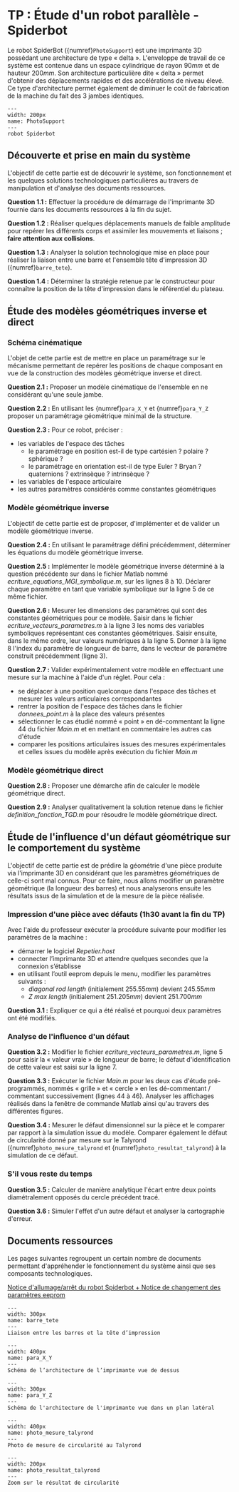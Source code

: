 # TP : Étude d'un robot parallèle - Spiderbot

Le robot SpiderBot ({numref}`PhotoSupport`) est une imprimante 3D possédant une architecture de type « delta ». L'enveloppe de travail de ce système est contenue dans un espace cylindrique de rayon $90 mm$ et de hauteur $200 mm$. Son architecture particulière dite « delta » permet d'obtenir des déplacements rapides et des accélérations de niveau élevé. Ce type d'architecture permet également de diminuer le coût de fabrication de la machine du fait des 3 jambes identiques.


```{figure} img/TP_Spiderbot/PhotoSupport.png
---
width: 200px
name: PhotoSupport
--- 
robot Spiderbot
```

## Découverte et prise en main du système

L'objectif de cette partie est de découvrir le système, son fonctionnement et les quelques solutions technologiques particulières au travers de manipulation et d'analyse des documents ressources.

**Question 1.1 :** Effectuer la procédure de démarrage de l'imprimante 3D fournie dans les documents ressources à la fin du sujet.

**Question 1.2 :** Réaliser quelques déplacements manuels de faible amplitude pour repérer les différents corps et assimiler les mouvements et liaisons ; **faire attention aux collisions**.

**Question 1.3 :** Analyser la solution technologique mise en place pour réaliser la liaison entre une barre et l'ensemble tête d'impression 3D ({numref}`barre_tete`).

**Question 1.4 :** Déterminer la stratégie retenue par le constructeur pour connaître la position de la tête d'impression dans le référentiel du plateau.


## Étude des modèles géométriques inverse et direct

### Schéma cinématique
	
L'objet de cette partie est de mettre en place un paramétrage sur le mécanisme permettant de repérer les
positions de chaque composant en vue de la construction des modèles géométrique inverse et direct.

**Question 2.1 :** Proposer un modèle cinématique de l'ensemble en ne considérant qu'une seule jambe.

**Question 2.2 :** En utilisant les {numref}`para_X_Y` et {numref}`para_Y_Z` proposer un paramétrage géométrique minimal de la structure.

**Question 2.3 :** Pour ce robot, préciser :
- les variables de l'espace des tâches
  - le paramétrage en position est-il de type cartésien ? polaire ? sphérique ?
  - le paramétrage en orientation est-il de type Euler ? Bryan ? quaternions ? extrinsèque ? intrinsèque ?
- les variables de l'espace articulaire
- les autres paramètres considérés comme constantes géométriques


### Modèle géométrique inverse
	
L'objectif de cette partie est de proposer, d'implémenter et de valider un modèle géométrique inverse.

**Question 2.4 :** En utilisant le paramétrage défini précédemment, déterminer les équations du modèle géométrique inverse.

**Question 2.5 :** Implémenter le modèle géométrique inverse déterminé à la question précédente sur dans le fichier Matlab nommé *ecriture_equations_MGI_symbolique.m*, sur les lignes 8 à 10. Déclarer chaque paramètre en tant que variable symbolique sur la ligne 5 de ce même fichier.

**Question 2.6 :** Mesurer les dimensions des paramètres qui sont des constantes géométriques pour ce modèle. Saisir dans le fichier *ecriture_vecteurs_parametres.m* à la ligne 3 les noms des variables symboliques représentant ces constantes géométriques. Saisir ensuite, dans le même ordre, leur valeurs numériques à la ligne 5. Donner à la ligne 8 l'index du paramètre de longueur de barre, dans le vecteur de paramètre construit précédemment (ligne 3).

**Question 2.7 :** Valider expérimentalement votre modèle en effectuant une mesure sur la machine à l'aide d'un réglet. Pour cela :
- se déplacer à une position quelconque dans l'espace des tâches et mesurer les valeurs articulaires correspondantes
- rentrer la position de l'espace des tâches dans le fichier *donnees_point.m* à la place des valeurs présentes
- sélectionner le cas étudié nommé « point » en dé-commentant la ligne 44 du fichier *Main.m* et en mettant en commentaire les autres cas d'étude
- comparer les positions articulaires issues des mesures expérimentales et celles issues du modèle après exécution du fichier *Main.m*


### Modèle géométrique direct
	
**Question 2.8 :** Proposer une démarche afin de calculer le modèle géométrique direct.

**Question 2.9 :** Analyser qualitativement la solution retenue dans le fichier *definition_fonction_TGD.m* pour résoudre le modèle géométrique direct.


## Étude de l'influence d'un défaut géométrique sur le comportement du système

L'objectif de cette partie est de prédire la géométrie d'une pièce produite via l'imprimante 3D en considérant que les paramètres géométriques de celle-ci sont mal connus. Pour ce faire, nous allons modifier un paramètre géométrique (la longueur des barres) et nous analyserons ensuite les résultats issus de la simulation et de la mesure de la pièce réalisée.

### Impression d'une pièce avec défauts (1h30 avant la fin du TP)

Avec l'aide du professeur exécuter la procédure suivante pour modifier les paramètres de la machine :
- démarrer le logiciel *Repetier.host*
- connecter l’imprimante 3D et attendre quelques secondes que la connexion s’établisse
- en utilisant l’outil eeprom depuis le menu, modifier les paramètres suivants :
  - *diagonal rod length* (initialement $255.55 mm$) devient $245.55 mm$
  -  *Z max length* (initialement $251.205 mm$) devient $251.700 mm$


**Question 3.1 :** Expliquer ce qui a été réalisé et pourquoi deux paramètres ont été modifiés.

### Analyse de l'influence d'un défaut

**Question 3.2 :** Modifier le fichier *ecriture_vecteurs_parametres.m*, ligne 5 pour saisir la « valeur vraie » de longueur de barre; le défaut d'identification de cette valeur est saisi sur la ligne 7.

**Question 3.3 :** Exécuter le fichier *Main.m* pour les deux cas d'étude pré-programmés, nommés « grille » et « cercle » en les dé-commentant / commentant successivement (lignes 44 à 46). Analyser les affichages réalisés dans la fenêtre de commande Matlab ainsi qu'au travers des différentes figures.

**Question 3.4 :** Mesurer le défaut dimensionnel sur la pièce et le comparer par rapport à la simulation issue du modèle. Comparer également le défaut de circularité donné par mesure sur le Talyrond ({numref}`photo_mesure_talyrond` et {numref}`photo_resultat_talyrond`) à la simulation de ce défaut.

	
### S'il vous reste du temps

**Question 3.5 :** Calculer de manière analytique l'écart entre deux points diamétralement opposés du cercle précédent tracé.

**Question 3.6 :** Simuler l'effet d'un autre défaut et analyser la cartographie d'erreur.

	
## Documents ressources

Les pages suivantes regroupent un certain nombre de documents permettant d'appréhender le fonctionnement du système ainsi que ses composants technologiques.

[Notice d'allumage/arrêt du robot Spiderbot + Notice de changement des paramètres eeprom](img/TP_Spiderbot/procedure_exploitation.pdf)


```{figure} img/TP_Spiderbot/barre_tete.png
---
width: 300px
name: barre_tete
--- 
Liaison entre les barres et la tête d’impression
```


```{figure} img/TP_Spiderbot/para_X_Y.png
---
width: 400px
name: para_X_Y
--- 
Schéma de l’architecture de l’imprimante vue de dessus
```

```{figure} img/TP_Spiderbot/para_Y_Z.png
---
width: 300px
name: para_Y_Z
--- 
Schéma de l'architecture de l'imprimante vue dans un plan latéral
```


```{figure} img/TP_Spiderbot/photo_mesure_talyrond.jpg
---
width: 400px
name: photo_mesure_talyrond
--- 
Photo de mesure de circularité au Talyrond
```


```{figure} img/TP_Spiderbot/photo_resultat_talyrond.jpg
---
width: 200px
name: photo_resultat_talyrond
--- 
Zoom sur le résultat de circularité
```

